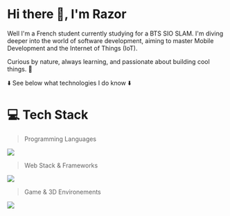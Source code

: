 # Hi there 👋, I'm Razor

Well I'm a French student currently studying for a BTS SIO SLAM. I'm diving deeper into the world of software development, aiming to master Mobile Development and the Internet of Things (IoT).

Curious by nature, always learning, and passionate about building cool things. 🚀

⬇️ See below what technologies I do know ⬇️

# 💻 Tech Stack 

> Programming Languages
<img src="https://skillicons.dev/icons?i=js,ts,cs,java,go"/>

> Web Stack & Frameworks
<img src="https://skillicons.dev/icons?i=html,css,tailwind,react,vuejs,nodejs,vite"/>

> Game & 3D Environements
<img src="https://skillicons.dev/icons?i=unity,blender"/>
